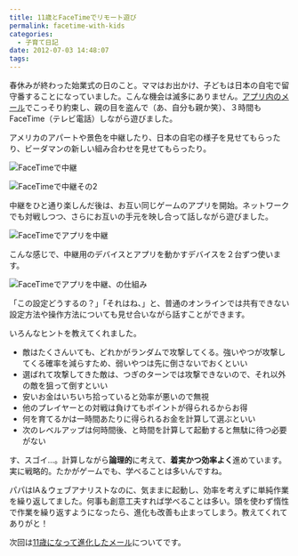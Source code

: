 ```yaml
---
title: 11歳とFaceTimeでリモート遊び
permalink: facetime-with-kids
categories:
  - 子育て日記
date: 2012-07-03 14:48:07
tags:
---
```


春休みが終わった始業式の日のこと。ママはお出かけ、子どもは日本の自宅で留守番することになっていました。こんな機会は滅多にありません。[アプリ内のメール](../in-app-message/)でこっそり約束し、親の目を盗んで（あ、自分も親か笑）、３時間もFaceTime（テレビ電話）しながら遊びました。

アメリカのアパートや景色を中継したり、日本の自宅の様子を見せてもらったり、ビーダマンの新しい組み合わせを見せてもらったり。

![FaceTimeで中継](/images/ia-kid/20120413-facetime-toy.png)

![FaceTimeで中継その2](/images/ia-kid/20120413-facetime-toy2.png)

中継をひと通り楽しんだ後は、お互い同じゲームのアプリを開始。ネットワークでも対戦しつつ、さらにお互いの手元を映し合って話しながら遊びました。

![FaceTimeでアプリを中継](/images/ia-kid/20120413-facetime-app.png)

こんな感じで、中継用のデバイスとアプリを動かすデバイスを２台ずつ使います。

![FaceTimeでアプリを中継、の仕組み](/images/ia-kid/20120413-facetime-device.png)

「この設定どうするの？」「それはね、」と、普通のオンラインでは共有できない設定方法や操作方法についても見せ合いながら話すことができます。

いろんなヒントを教えてくれました。

* 敵はたくさんいても、どれかがランダムで攻撃してくる。強いやつが攻撃してくる確率を減らすため、弱いやつは先に倒さないでおくといい
* 選ばれて攻撃してきた敵は、つぎのターンでは攻撃できないので、それ以外の敵を狙って倒すといい
* 安いお金はいちいち拾っていると効率が悪いので無視
* 他のプレイヤーとの対戦は負けてもポイントが得られるからお得
* 何を育てるかは一時間あたりに得られるお金を計算して選ぶといい
* 次のレベルアップは何時間後、と時間を計算して起動すると無駄に待つ必要がない

す、スゴイ...。計算しながら**論理的**に考えて、**着実かつ効率よく**進めています。実に戦略的。たかがゲームでも、学べることは多いんですね。

パパはIA＆ウェブアナリストなのに、気ままに起動し、効率を考えずに単純作業を繰り返してました。何事も創意工夫すれば学べることは多い。頭を使わず惰性で作業を繰り返すようになったら、進化も改善も止まってしまう。教えてくれてありがと！

次回は[11歳になって進化したメール](../emoji-art-by-11-year-kid/)についてです。
